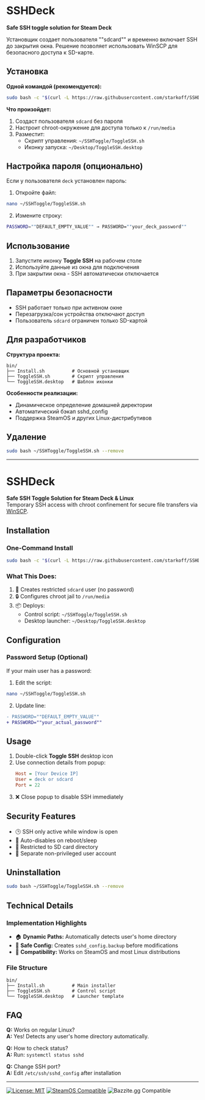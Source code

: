 # SSHDeck
**Safe SSH toggle solution for Steam Deck**

Установщик создает пользователя ""sdcard"" и временно включает SSH до закрытия окна. Решение позволяет использовать WinSCP для безопасного доступа к SD-карте.

## Установка
**Одной командой (рекомендуется):**
```bash
sudo bash -c "$(curl -L https://raw.githubusercontent.com/starkoff/SSHDeck_bazzite/main/bin/Install.sh)"
```

**Что произойдет:**
1. Создаст пользователя `sdcard` без пароля
2. Настроит chroot-окружение для доступа только к `/run/media`
3. Разместит:
   - Скрипт управления: `~/SSHToggle/ToggleSSH.sh`
   - Иконку запуска: `~/Desktop/ToggleSSH.desktop`

## Настройка пароля (опционально)
Если у пользователя `deck` установлен пароль:
1. Откройте файл:
```bash
nano ~/SSHToggle/ToggleSSH.sh
```
2. Измените строку:
```bash
PASSWORD=""DEFAULT_EMPTY_VALUE"" → PASSWORD=""your_deck_password""
```

## Использование
1. Запустите иконку **Toggle SSH** на рабочем столе
2. Используйте данные из окна для подключения
3. При закрытии окна - SSH автоматически отключается

## Параметры безопасности
- SSH работает только при активном окне
- Перезагрузка/сон устройства отключают доступ
- Пользователь `sdcard` ограничен только SD-картой

## Для разработчиков
**Структура проекта:**
```
bin/
├── Install.sh          # Основной установщик
├── ToggleSSH.sh        # Скрипт управления
└── ToggleSSH.desktop   # Шаблон иконки
```

**Особенности реализации:**
- Динамическое определение домашней директории
- Автоматический бэкап sshd_config
- Поддержка SteamOS и других Linux-дистрибутивов

## Удаление
```bash
sudo bash ~/SSHToggle/ToggleSSH.sh --remove
```





-------------- 


# SSHDeck
**Safe SSH Toggle Solution for Steam Deck & Linux**  
Temporary SSH access with chroot confinement for secure file transfers via [WinSCP](https://winscp.net/eng/index.php).

## Installation
### One-Command Install
```bash
sudo bash -c "$(curl -L https://raw.githubusercontent.com/starkoff/SSHDeck_bazzite/main/bin/Install.sh)"
```

### What This Does:
1. 🔧 Creates restricted `sdcard` user (no password)
2. 🔒 Configures chroot jail to `/run/media`
3. 📦 Deploys:
   - Control script: `~/SSHToggle/ToggleSSH.sh`
   - Desktop launcher: `~/Desktop/ToggleSSH.desktop`

## Configuration
### Password Setup (Optional)
If your main user has a password:
1. Edit the script:
```bash
nano ~/SSHToggle/ToggleSSH.sh
```
2. Update line:
```diff
- PASSWORD=""DEFAULT_EMPTY_VALUE""
+ PASSWORD=""your_actual_password""
```

## Usage
1. Double-click **Toggle SSH** desktop icon
2. Use connection details from popup:
   ```ini
   Host = [Your Device IP]
   User = deck or sdcard
   Port = 22
   ```
3. ❌ Close popup to disable SSH immediately

## Security Features
- 🕒 SSH only active while window is open
- 🔄 Auto-disables on reboot/sleep
- 📁 Restricted to SD card directory
- 👤 Separate non-privileged user account

## Uninstallation
```bash
sudo bash ~/SSHToggle/ToggleSSH.sh --remove
```

## Technical Details
### Implementation Highlights
- 🏠 **Dynamic Paths:** Automatically detects user's home directory
- 💾 **Safe Config:** Creates `sshd_config.backup` before modifications
- 🐧 **Compatibility:** Works on SteamOS and most Linux distributions

### File Structure
```tree
bin/
├── Install.sh          # Main installer
├── ToggleSSH.sh        # Control script
└── ToggleSSH.desktop   # Launcher template
```

## FAQ
**Q:** Works on regular Linux?  
**A:** Yes! Detects any user's home directory automatically.

**Q:** How to check status?  
**A:** Run: `systemctl status sshd`

**Q:** Change SSH port?  
**A:** Edit `/etc/ssh/sshd_config` after installation

---

[![License: MIT](https://img.shields.io/badge/License-MIT-yellow.svg)](https://opensource.org/licenses/MIT)
[![SteamOS Compatible](https://img.shields.io/badge/SteamOS-Compatible-success)](https://store.steampowered.com/steamos)
![Bazzite.gg Compatible](https://img.shields.io/badge/Bazzite.gg-Compatible-success)
